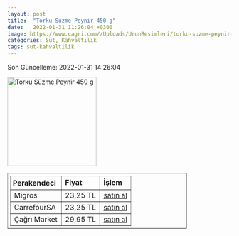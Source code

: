 ```yaml
---
layout: post
title:  "Torku Süzme Peynir 450 g"
date:   2022-01-31 11:26:04 +0300
image: https://www.cagri.com//Uploads/UrunResimleri/torku-suzme-peynir-450-gr-9960.jpg
categories: Süt, Kahvaltılık
tags: sut-kahvaltilik
---
```


Son Güncelleme: 2022-01-31 14:26:04

<img src="https://www.cagri.com//Uploads/UrunResimleri/torku-suzme-peynir-450-gr-9960.jpg" width="200" alt="Torku Süzme Peynir 450 g" />

<table border="1" style="padding: 5px;width:80%;">
  <tr>
    <td style="padding: 5px;"><strong>Perakendeci</strong></td>
    <td><strong>Fiyat</strong></td>
    <td><strong>İşlem</strong></td>
  </tr>
  <tr>
              <td>Migros</td>
              <td>23,25 TL</td>
              <td style="text-align:center;"><a target="_blank" href="https://www.migros.com.tr/torku-suzme-peynir-450-g-p-98e102">satın al</a></td>
            </tr><tr>
              <td>CarrefourSA</td>
              <td>23,25 TL</td>
              <td style="text-align:center;"><a target="_blank" href="https://www.carrefoursa.com/torku-suzme-peynir-450-g-p-30149074">satın al</a></td>
            </tr><tr>
              <td>Çağrı Market</td>
              <td>29,95 TL</td>
              <td style="text-align:center;"><a target="_blank" href="https://www.cagri.com/torku-suzme-peynir-450-gr">satın al</a></td>
            </tr>
</table>
